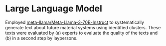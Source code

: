 # Large Language Model

Employed [meta-llama/Meta-Llama-3-70B-Instruct](https://huggingface.co/meta-llama/Meta-Llama-3-70B-Instruct) to systematically generate text about future material systems using identified clusters. These texts were evaluated by (a) experts to evaluate the quality of the texts and (b) in a second step by laypersons.